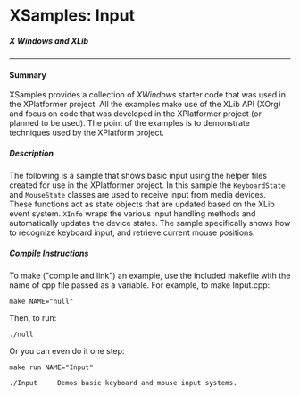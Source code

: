 # XSamples: Input #
##### X Windows and XLib
***
#### Summary

XSamples provides a collection of *XWindows* starter code that was used in the XPlatformer project.  All the examples make use of the XLib API (XOrg) and focus on code that was developed in the XPlatformer project (or planned to be used).  The point of the examples is to demonstrate techniques used by the XPlatform project.
		 
##### Description
The following is a sample that shows basic input using the helper files created for use in the XPlatformer project.  In this sample the `KeyboardState` and `MouseState` classes are used to receive input from media devices.  These functions act as state objects that are updated based on the XLib event system.  `XInfo` wraps the various input handling methods and automatically updates the device states.  The sample specifically shows how to recognize keyboard input, and retrieve current mouse positions.

##### Compile Instructions

To make ("compile and link") an example, use the included makefile with 
the name of cpp file passed as a variable. For example, to make Input.cpp:

	make NAME="null"

Then, to run:

	./null

Or you can even do it one step:

	make run NAME="Input"

    ./Input     Demos basic keyboard and mouse input systems.